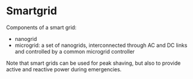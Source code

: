 # Smartgrid

Components of a smart grid: 
- nanogrid
- microgrid: a set of nanogrids, interconnected through AC and DC links  and controlled by a common microgrid controller

Note that smart grids can be used for peak shaving, but also to provide active and reactive power during emergencies.